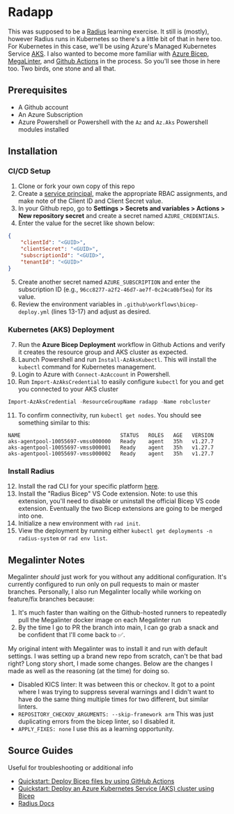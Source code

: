 # Radapp
This was supposed to be a [Radius](https://radapp.io) learning exercise. It still is (mostly), however Radius runs in Kubernetes so there's a little bit of that in here too.
For Kubernetes in this case, we'll be using Azure's Managed Kubernetes Service [AKS](https://learn.microsoft.com/en-us/azure/aks/). I also wanted to become more familiar with
[Azure Bicep](https://learn.microsoft.com/en-us/azure/azure-resource-manager/bicep/overview?tabs=bicep), [MegaLinter](https://megalinter.io/latest/), and
[Github Actions](https://docs.github.com/en/actions) in the process. So you'll see those in here too. Two birds, one stone and all that.

## Prerequisites
- A Github account
- An Azure Subscription
- Azure Powershell or Powershell with the `Az` and `Az.Aks` Powershell modules installed

## Installation
### CI/CD Setup
1. Clone or fork your own copy of this repo
2. Create a [service principal](https://learn.microsoft.com/en-us/entra/identity-platform/howto-create-service-principal-portal), make the appropriate RBAC assignments, and make note of the Client ID and Client Secret value.
3. In your Github repo, go to **Settings > Secrets and variables > Actions > New repository secret** and create a secret named `AZURE_CREDENTIALS`.
4. Enter the value for the secret like shown below:
```json
{
    "clientId": "<GUID>",
    "clientSecret": "<GUID>",
    "subscriptionId": "<GUID>",
    "tenantId": "<GUID>"
}
```
5. Create another secret named `AZURE_SUBSCRIPTION` and enter the subscription ID (e.g., `96cc8277-a2f2-46d7-ae7f-0c24ca0bf5ea`) for its value.
6. Review the environment variables in `.github\workflows\bicep-deploy.yml` (lines 13-17) and adjust as desired.

### Kubernetes (AKS) Deployment
7. Run the **Azure Bicep Deployment** workflow in Github Actions and verify it creates the resource group and AKS cluster as expected.
8. Launch Powershell and run `Install-AzAksKubectl`. This will install the `kubectl` command for Kubernetes management.
9. Login to Azure with `Connect-AzAccount` in Powershell.
10. Run `Import-AzAksCredential` to easily configure `kubectl` for you and get you connected to your AKS cluster
```powershell
Import-AzAksCredential -ResourceGroupName radapp -Name robcluster
```
11. To confirm connectivity, run `kubectl get nodes`. You should see something similar to this:
```text
NAME                                STATUS   ROLES   AGE   VERSION
aks-agentpool-10055697-vmss000000   Ready    agent   35h   v1.27.7
aks-agentpool-10055697-vmss000001   Ready    agent   35h   v1.27.7
aks-agentpool-10055697-vmss000002   Ready    agent   35h   v1.27.7
```

### Install Radius
12. Install the rad CLI for your specific platform [here](https://docs.radapp.io/installation/#step-1-install-the-rad-cli).
13. Install the "Radius Bicep" VS Code extension. Note: to use this extension, you'll need to disable or uninstall the official Bicep VS code extension. Eventually the two Bicep extensions are going to be merged into one.
14. Initialize a new environment with `rad init`.
15. View the deployment by running either `kubectl get deployments -n radius-system` or `rad env list`.

## Megalinter Notes
Megalinter *should* just work for you without any additional configuration. It's currently configured to run only on pull requests to main or master branches. Personally, I also run Megalinter locally while working on feature/fix branches because:
1. It's much faster than waiting on the Github-hosted runners to repeatedly pull the Megalinter docker image on each Megalinter run
2. By the time I go to PR the branch into main, I can go grab a snack and be confident that I'll come back to ✅.

My original intent with Megalinter was to install it and run with default settings. I was setting up a brand new repo from scratch, can't be that bad right? Long story short, I made some changes. Below are the changes I made as well as the reasoning (at the time) for doing so.
- Disabled KICS linter: It was between this or checkov. It got to a point where I was trying to suppress several warnings and I didn't want to have do the same thing multiple times for two different, but similar linters.
- `REPOSITORY_CHECKOV_ARGUMENTS: --skip-framework arm` This was just duplicating errors from the bicep linter, so I disabled it.
- `APPLY_FIXES: none` I use this as a learning opportunity.

## Source Guides
Useful for troubleshooting or additional info
- [Quickstart: Deploy Bicep files by using GitHub Actions](https://learn.microsoft.com/en-us/azure/azure-resource-manager/bicep/deploy-github-actions?tabs=userlevel%2CCLI#generate-deployment-credentials)
- [Quickstart: Deploy an Azure Kubernetes Service (AKS) cluster using Bicep](https://learn.microsoft.com/en-us/azure/aks/learn/quick-kubernetes-deploy-bicep?tabs=azure-cli)
- [Radius Docs](https://docs.radapp.io)